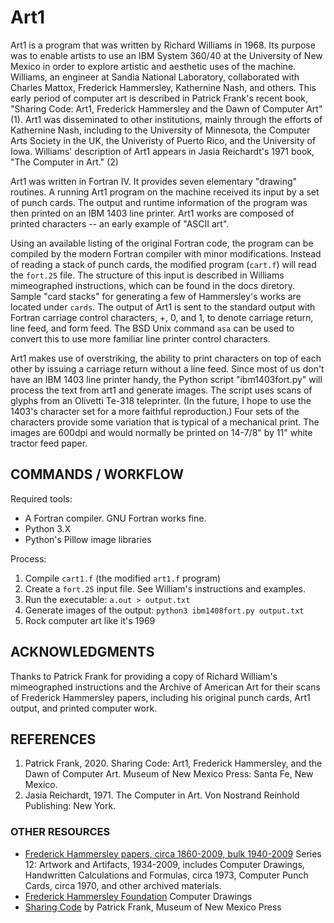 # Art1

Art1 is a program that was written by Richard Williams in 1968. Its purpose was to enable artists to use an IBM System 360/40 at the University of New Mexico in order to explore artistic and aesthetic uses of the machine. Williams, an engineer at Sandia National Laboratory, collaborated with Charles Mattox, Frederick Hammersley, Kathernine Nash, and others. This early period of computer art is described in Patrick Frank's recent book, "Sharing Code: Art1, Frederick Hammersley and the Dawn of Computer Art" (1). Art1 was disseminated to other institutions, mainly through the efforts of Kathernine Nash, including to the University of Minnesota, the Computer Arts Society in the UK, the Univeristy of Puerto Rico, and the University of Iowa. Williams' description of Art1 appears in Jasia Reichardt's 1971 book, "The Computer in Art." (2)

Art1 was written in Fortran IV. It provides seven elementary "drawing" routines. A running Art1 program on the machine received its input by a set of punch cards. The output and runtime information of the program was then printed on an IBM 1403 line printer. Art1 works are composed of printed characters -- an early example of "ASCII art".  

Using an available listing of the original Fortran code, the program can be compiled by the modern Fortran compiler with minor modifications. Instead of reading a stack of punch cards, the modified program (`cart.f`) will read the `fort.25` file. The structure of this input is described in Williams mimeographed instructions, which can be found in the docs diretory. Sample "card stacks" for generating a few of Hammersley's works are located under `cards`. The output of Art1 is sent to the standard output with Fortran carriage control characters, +, 0, and 1, to denote carriage return, line feed, and form feed. The BSD Unix command `asa` can be used to convert this to use more familiar line printer control characters.

Art1 makes use of overstriking, the ability to print characters on top of each other by issuing a carriage return without a line feed. Since most of us don't have an IBM 1403 line printer handy, the Python script "ibm1403fort.py" will process the text from art1 and generate images. The script uses scans of glyphs from an Olivetti Te-318 teleprinter. (In the future, I hope to use the 1403's character set for a more faithful reproduction.) Four sets of the characters provide some variation that is typical of a mechanical print. The images are 600dpi and would normally be printed on 14-7/8" by 11" white tractor feed paper. 

## COMMANDS / WORKFLOW

Required tools:
- A Fortran compiler. GNU Fortran works fine.
- Python 3.X
- Python's Pillow image libraries 

Process:
1. Compile `cart1.f` (the modified `art1.f` program)
2. Create a `fort.25` input file. See William's instructions and examples.
3. Run the executable: `a.out > output.txt`
4. Generate images of the output: `python3 ibm1408fort.py output.txt`
5. Rock computer art like it's 1969

## ACKNOWLEDGMENTS

Thanks to Patrick Frank for providing a copy of Richard William's mimeographed instructions and the Archive of American Art for their scans of Frederick Hammersley papers, including his original punch cards, Art1 output, and printed computer work.

## REFERENCES

1. Patrick Frank, 2020. Sharing Code: Art1, Frederick Hammersley, and the Dawn of Computer Art. Museum of New Mexico Press: Santa Fe, New Mexico.
2. Jasia Reichardt, 1971. The Computer in Art. Von Nostrand Reinhold Publishing: New York.

### OTHER RESOURCES
- [Frederick Hammersley papers, circa 1860-2009, bulk 1940-2009](https://www.aaa.si.edu/collections/frederick-hammersley-papers-7270/series-12) Series 12: Artwork and Artifacts, 1934-2009, includes Computer Drawings, Handwritten Calculations and Formulas, circa 1973, Computer Punch Cards, circa 1970, and other archived materials.
- [Frederick Hammersley Foundation](http://www.hammersleyfoundation.org/index.php/artwork/computer-drawings) Computer Drawings
- [Sharing Code](http://www.mnmpress.org/?p=allBooks&id=270) by Patrick Frank, Museum of New Mexico Press
